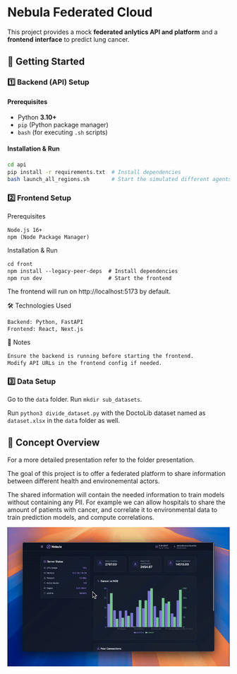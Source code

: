 # **Nebula Federated Cloud**  

This project provides a mock **federated anlytics API and platform** and a **frontend interface** to predict lung cancer.

## **🚀 Getting Started**  

### **1️⃣ Backend (API) Setup**
#### **Prerequisites**
- Python **3.10+**
- `pip` (Python package manager)
- `bash` (for executing `.sh` scripts)

#### **Installation & Run**
```bash
cd api
pip install -r requirements.txt  # Install dependencies
bash launch_all_regions.sh       # Start the simulated different agents
```

### 2️⃣ Frontend Setup

Prerequisites

    Node.js 16+
    npm (Node Package Manager)

Installation & Run
```
cd front
npm install --legacy-peer-deps  # Install dependencies
npm run dev                     # Start the frontend
```

The frontend will run on http://localhost:5173 by default.

🛠️ Technologies Used

    Backend: Python, FastAPI
    Frontend: React, Next.js

📌 Notes

    Ensure the backend is running before starting the frontend.
    Modify API URLs in the frontend config if needed.

### 3️⃣ Data Setup

Go to the `data` folder. Run `mkdir sub_datasets`.

Run `python3 divide_dataset.py` with the DoctoLib dataset named as `dataset.xlsx` in the `data` folder as well.


## **🔎 Concept Overview**
For a more detailed presentation refer to the folder presentation.

The goal of this project is to offer a federated platform to share information between different health and environemental actors.

The shared information will contain the needed information to train models without containing any PII.
For example we can allow hospitals to share the amount of patients with cancer, and correlate it to environmental data to train prediction models, and compute correlations.

![Demo](./presentation/demo.gif)

